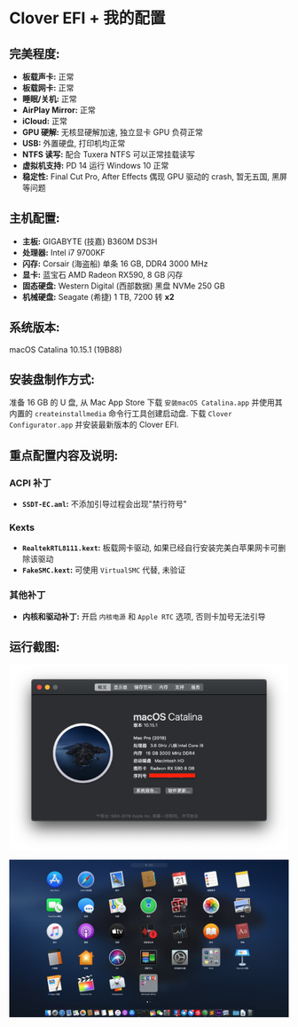 # Clover EFI + 我的配置

## 完美程度:

* **板载声卡:** 正常
* **板载网卡:** 正常
* **睡眠/关机:** 正常
* **AirPlay Mirror:** 正常
* **iCloud:** 正常
* **GPU 硬解:** 无核显硬解加速, 独立显卡 GPU 负荷正常
* **USB:** 外置硬盘, 打印机均正常
* **NTFS 读写:** 配合 Tuxera NTFS 可以正常挂载读写
* **虚拟机支持:** PD 14 运行 Windows 10 正常
* **稳定性:** Final Cut Pro, After Effects 偶现 GPU 驱动的 crash, 暂无五国, 黑屏等问题

## 主机配置:

* **主板:** GIGABYTE (技嘉) B360M DS3H
* **处理器:** Intel i7 9700KF
* **闪存:** Corsair (海盗船) 单条 16 GB, DDR4 3000 MHz
* **显卡:** 蓝宝石 AMD Radeon RX590, 8 GB 闪存
* **固态硬盘:** Western Digital (西部数据) 黑盘 NVMe 250 GB
* **机械硬盘:** Seagate (希捷) 1 TB, 7200 转 **x2**

## 系统版本:
macOS Catalina 10.15.1 (19B88)

## 安装盘制作方式:
准备 16 GB 的 U 盘, 从 Mac App Store 下载 `安装macOS Catalina.app` 并使用其内置的 `createinstallmedia` 命令行工具创建启动盘. 下载 `Clover Configurator.app` 并安装最新版本的 Clover EFI.

## 重点配置内容及说明:

### ACPI 补丁

* **`SSDT-EC.aml`:** 不添加引导过程会出现"禁行符号"

### Kexts

* **`RealtekRTL8111.kext`:** 板载网卡驱动, 如果已经自行安装完美白苹果网卡可删除该驱动
* **`FakeSMC.kext`:** 可使用 `VirtualSMC` 代替, 未验证

### 其他补丁

* **内核和驱动补丁:** 开启 `内核电源` 和 `Apple RTC` 选项, 否则卡加号无法引导


## 运行截图:

![概览](screenshots/overview.png)

![桌面](screenshots/desktop.png)
